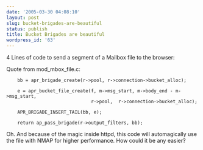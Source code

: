 ```yaml
---
date: '2005-03-30 04:08:10'
layout: post
slug: bucket-brigades-are-beautiful
status: publish
title: Bucket Brigades are beautiful
wordpress_id: '63'
---
```


4 Lines of code to send a segment of a Mailbox file to the browser:


Quote from mod_mbox_file.c:



    
    
        bb = apr_brigade_create(r->pool, r->connection->bucket_alloc);
    
        e = apr_bucket_file_create(f, m->msg_start, m->body_end - m->msg_start,
                                   r->pool,  r->connection->bucket_alloc);
    
        APR_BRIGADE_INSERT_TAIL(bb, e);
    
        return ap_pass_brigade(r->output_filters, bb);
    






Oh. And because of the magic inside httpd, this code will automagically use the file with NMAP for higher performance.  How could it be any easier? 
